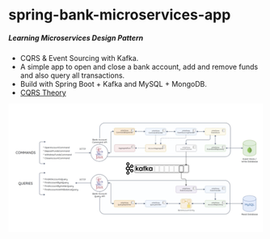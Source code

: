 # spring-bank-microservices-app

##### Learning Microservices Design Pattern

- CQRS & Event Sourcing with Kafka.
- A simple app to open and close a bank account, add and remove funds and also query all transactions.
- Build with Spring Boot + Kafka and MySQL + MongoDB.
- [CQRS Theory](resources/Theory.md)

<img src = "resources/ProjectOverview.png" alt = "Project Overview" title = "Project Overview"/>